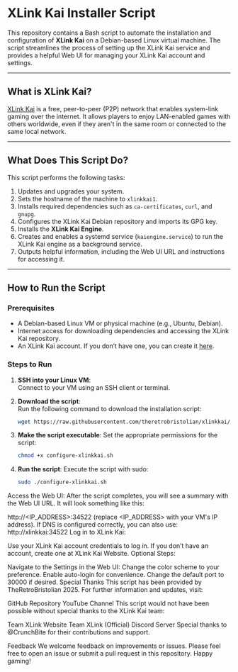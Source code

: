 # XLink Kai Installer Script

This repository contains a Bash script to automate the installation and configuration of **XLink Kai** on a Debian-based Linux virtual machine. The script streamlines the process of setting up the XLink Kai service and provides a helpful Web UI for managing your XLink Kai account and settings.

---

## What is XLink Kai?

[XLink Kai](https://www.teamxlink.co.uk) is a free, peer-to-peer (P2P) network that enables system-link gaming over the internet. It allows players to enjoy LAN-enabled games with others worldwide, even if they aren't in the same room or connected to the same local network.

---

## What Does This Script Do?

This script performs the following tasks:
1. Updates and upgrades your system.
2. Sets the hostname of the machine to `xlinkkai1`.
3. Installs required dependencies such as `ca-certificates`, `curl`, and `gnupg`.
4. Configures the XLink Kai Debian repository and imports its GPG key.
5. Installs the **XLink Kai Engine**.
6. Creates and enables a systemd service (`kaiengine.service`) to run the XLink Kai engine as a background service.
7. Outputs helpful information, including the Web UI URL and instructions for accessing it.

---

## How to Run the Script

### Prerequisites
- A Debian-based Linux VM or physical machine (e.g., Ubuntu, Debian).
- Internet access for downloading dependencies and accessing the XLink Kai repository.
- An XLink Kai account. If you don’t have one, you can create it [here](https://www.teamxlink.co.uk).

### Steps to Run

1. **SSH into your Linux VM**:  
   Connect to your VM using an SSH client or terminal.

2. **Download the script**:  
   Run the following command to download the installation script:
   ```bash
   wget https://raw.githubusercontent.com/theretrobristolian/xlinkkai/main/configure-xlinkkai.sh -O configure-xlinkkai.sh

3. **Make the script executable**: 
    Set the appropriate permissions for the script:
    ```bash
    chmod +x configure-xlinkkai.sh

4. **Run the script**:
    Execute the script with sudo:
    ```bash
    sudo ./configure-xlinkkai.sh

Access the Web UI:
After the script completes, you will see a summary with the Web UI URL. It will look something like this:

http://<IP_ADDRESS>:34522 (replace <IP_ADDRESS> with your VM's IP address).
If DNS is configured correctly, you can also use:
http://xlinkkai:34522
Log in to XLink Kai:

Use your XLink Kai account credentials to log in.
If you don’t have an account, create one at XLink Kai Website.
Optional Steps:

Navigate to the Settings in the Web UI:
Change the color scheme to your preference.
Enable auto-login for convenience.
Change the default port to 30000 if desired.
Special Thanks
This script has been provided by TheRetroBristolian 2025.
For further information and updates, visit:

GitHub Repository
YouTube Channel
This script would not have been possible without special thanks to the XLink Kai team:

Team XLink Website
Team XLink (Official) Discord Server
Special thanks to @CrunchBite for their contributions and support.

Feedback
We welcome feedback on improvements or issues. Please feel free to open an issue or submit a pull request in this repository. Happy gaming!